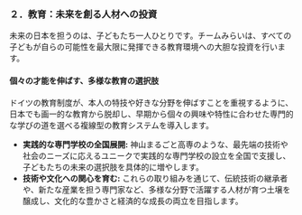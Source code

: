 ### ２．教育：未来を創る人材への投資

未来の日本を担うのは、子どもたち一人ひとりです。チームみらいは、すべての子どもが自らの可能性を最大限に発揮できる教育環境への大胆な投資を行います。

#### 個々の才能を伸ばす、多様な教育の選択肢
ドイツの教育制度が、本人の特技や好きな分野を伸ばすことを重視するように、日本でも画一的な教育から脱却し、早期から個々の興味や特性に合わせた専門的な学びの道を選べる複線型の教育システムを導入します。

*   **実践的な専門学校の全国展開:** 神山まるごと高専のような、最先端の技術や社会のニーズに応えるユニークで実践的な専門学校の設立を全国で支援し、子どもたちの未来の選択肢を具体的に増やします。
*   **技術や文化への関心を育む:** これらの取り組みを通じて、伝統技術の継承者や、新たな産業を担う専門家など、多様な分野で活躍する人材が育つ土壌を醸成し、文化的な豊かさと経済的な成長の両立を目指します。
